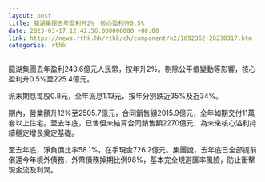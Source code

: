 ```yaml
---
layout: post
title: 龍湖集團去年盈利升2%　核心盈利升0.5%
date: 2023-03-17 12:42:56.000000000 +08:00
link: https://news.rthk.hk/rthk/ch/component/k2/1692362-20230317.htm
categories: rthk
---
```


龍湖集團去年盈利243.6億元人民幣，按年升2%。剔除公平值變動等影響，核心盈利升0.5%至225.4億元。

派末期息每股0.8元，全年派息1.13元，按年分別跌近35%及近34%。

期內，營業額升12%至2505.7億元，合同銷售額2015.9億元，全年如期交付11萬套以上住宅。至去年底，已售但未結算合同銷售額2270億元，為未來核心溢利持續穩定增長奠定基礎。

至去年底，淨負債比率58.1%，在手現金726.2億元。集團說，去年底已全部提前償還今年境外債務，外幣債務掉期比例98%，基本完全規避匯率風險，防止衝擊現金流及利潤。
